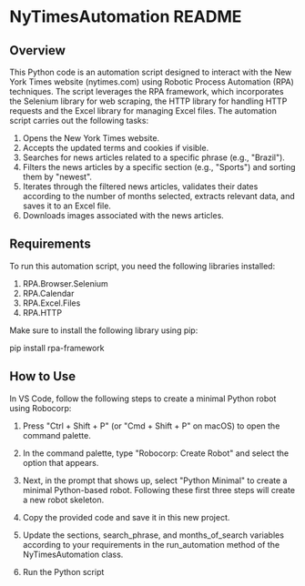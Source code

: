 # NyTimesAutomation README

## Overview

This Python code is an automation script designed to interact with the New York Times website (nytimes.com) using Robotic Process Automation (RPA) techniques. The script leverages the RPA framework, which incorporates the Selenium library for web scraping, the HTTP library for handling HTTP requests and the Excel library for managing Excel files. The automation script carries out the following tasks:

1. Opens the New York Times website.
2. Accepts the updated terms and cookies if visible.
3. Searches for news articles related to a specific phrase (e.g., "Brazil").
4. Filters the news articles by a specific section (e.g., "Sports") and sorting them by "newest".
5. Iterates through the filtered news articles, validates their dates according to the number of months selected, extracts relevant data, and saves it to an Excel file.
6. Downloads images associated with the news articles.

## Requirements

To run this automation script, you need the following libraries installed:

1. RPA.Browser.Selenium
2. RPA.Calendar
3. RPA.Excel.Files
4. RPA.HTTP

Make sure to install the following library using pip:

pip install rpa-framework

## How to Use

In VS Code, follow the following steps to create a minimal Python robot using Robocorp:

1. Press "Ctrl + Shift + P" (or "Cmd + Shift + P" on macOS) to open the command palette.

2. In the command palette, type "Robocorp: Create Robot" and select the option that appears.

3. Next, in the prompt that shows up, select "Python Minimal" to create a minimal Python-based robot. Following these first three steps will create a new robot skeleton. 

4. Copy the provided code and save it in this new project.

5. Update the sections, search_phrase, and months_of_search variables according to your requirements in the run_automation method of the NyTimesAutomation class.

6. Run the Python script